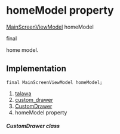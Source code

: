 
<div>

# homeModel property

</div>


[MainScreenViewModel](../../view_model_main_screen_view_model/MainScreenViewModel-class.html)
homeModel


final




home model.



## Implementation

``` language-dart
final MainScreenViewModel homeModel;
```







1.  [talawa](../../index.html)
2.  [custom_drawer](../../widgets_custom_drawer/)
3.  [CustomDrawer](../../widgets_custom_drawer/CustomDrawer-class.html)
4.  homeModel property

##### CustomDrawer class







